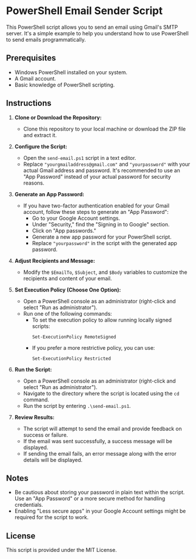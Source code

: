 # PowerShell Email Sender Script

This PowerShell script allows you to send an email using Gmail's SMTP server. It's a simple example to help you understand how to use PowerShell to send emails programmatically.

## Prerequisites

- Windows PowerShell installed on your system.
- A Gmail account.
- Basic knowledge of PowerShell scripting.

## Instructions

1. **Clone or Download the Repository:**
   - Clone this repository to your local machine or download the ZIP file and extract it.

2. **Configure the Script:**
   - Open the `send-email.ps1` script in a text editor.
   - Replace `"yourgmailaddress@gmail.com"` and `"yourpassword"` with your actual Gmail address and password. It's recommended to use an "App Password" instead of your actual password for security reasons.

3. **Generate an App Password:**
   - If you have two-factor authentication enabled for your Gmail account, follow these steps to generate an "App Password":
     - Go to your Google Account settings.
     - Under "Security," find the "Signing in to Google" section.
     - Click on "App passwords."
     - Generate a new app password for your PowerShell script.
     - Replace `"yourpassword"` in the script with the generated app password.

4. **Adjust Recipients and Message:**
   - Modify the `$EmailTo`, `$Subject`, and `$Body` variables to customize the recipients and content of your email.

5. **Set Execution Policy (Choose One Option):**
   - Open a PowerShell console as an administrator (right-click and select "Run as administrator").
   - Run one of the following commands:
     - To set the execution policy to allow running locally signed scripts:
       ```
       Set-ExecutionPolicy RemoteSigned
       ```
     - If you prefer a more restrictive policy, you can use:
       ```
       Set-ExecutionPolicy Restricted
       ```

6. **Run the Script:**
   - Open a PowerShell console as an administrator (right-click and select "Run as administrator").
   - Navigate to the directory where the script is located using the `cd` command.
   - Run the script by entering `.\send-email.ps1`.

7. **Review Results:**
   - The script will attempt to send the email and provide feedback on success or failure.
   - If the email was sent successfully, a success message will be displayed.
   - If sending the email fails, an error message along with the error details will be displayed.

## Notes

- Be cautious about storing your password in plain text within the script. Use an "App Password" or a more secure method for handling credentials.
- Enabling "Less secure apps" in your Google Account settings might be required for the script to work.

## License

This script is provided under the MIT License.
